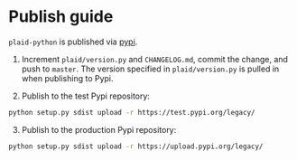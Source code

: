 # Publish guide

`plaid-python` is published via [pypi](https://pypi.python.org/pypi/plaid-python).

1. Increment `plaid/version.py` and `CHANGELOG.md`, commit the change, and push to `master`. The version specified in `plaid/version.py` is pulled in when publishing to Pypi.

2. Publish to the test Pypi repository:

```bash
python setup.py sdist upload -r https://test.pypi.org/legacy/
```

3. Publish to the production Pypi repository:

```bash
python setup.py sdist upload -r https://upload.pypi.org/legacy/
```
